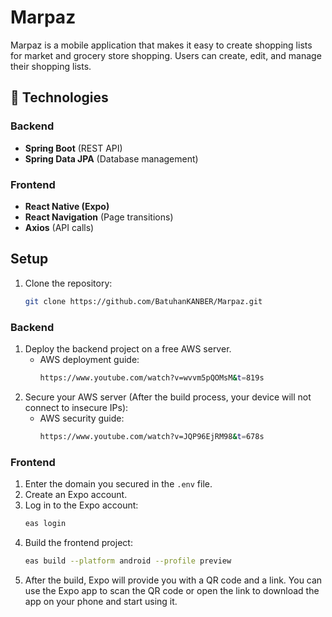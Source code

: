 # Marpaz

Marpaz is a mobile application that makes it easy to create shopping lists for market and grocery store shopping. Users can create, edit, and manage their shopping lists.

## 🚀 Technologies

### Backend
- **Spring Boot** (REST API)
- **Spring Data JPA** (Database management)

### Frontend
- **React Native (Expo)**
- **React Navigation** (Page transitions)
- **Axios** (API calls)

## Setup

1. Clone the repository:

    ```bash
    git clone https://github.com/BatuhanKANBER/Marpaz.git
    ```

### Backend
1. Deploy the backend project on a free AWS server.
   - AWS deployment guide:
     ```bash
     https://www.youtube.com/watch?v=wvvm5pQOMsM&t=819s
     ```
2. Secure your AWS server (After the build process, your device will not connect to insecure IPs):
   - AWS security guide:
     ```bash
     https://www.youtube.com/watch?v=JQP96EjRM98&t=678s
     ```

### Frontend
1. Enter the domain you secured in the `.env` file.
2. Create an Expo account.
3. Log in to the Expo account:
    ```bash
    eas login
    ```
4. Build the frontend project:
    ```bash
    eas build --platform android --profile preview
    ```
5. After the build, Expo will provide you with a QR code and a link. You can use the Expo app to scan the QR code or open the link to download the app on your phone and start using it.
